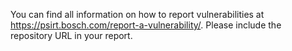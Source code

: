 You can find all information on how to report vulnerabilities at https://psirt.bosch.com/report-a-vulnerability/.
Please include the repository URL in your report.